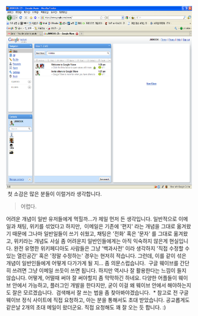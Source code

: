 <img src="2009-11-02%2001%2028%2014%20로그인%20직후.png" width="620" height="496" />
 첫 소감은 많은 분들이 이럴거라 생각합니다.

> 어렵다.

어려운 개념이 일반 유저들에게 먹힐까...가 제일 먼저 든 생각입니다. 일반적으로 이메일과 채팅, 위키를 섞었다고 하지만,
 이메일은 기존에 '편지' 라는 개념을 그대로 옮겨왔기 때문에 그나마 일반일들이 쓰기 쉬웠고, 채팅은 '전화' 혹은 '문자' 를 그대로 옮겨왔고, 위키라는 개념도 사실 좀 어려운지 일반인들에게는 아직 익숙하지 않은게 현실입니다. 완전 유명한 위키페디아도 사람들은 그냥 '백과사전' 이라 생각하지 '직접 수정할 수 있는 열린공간' 혹은 '정말 수정하는' 경우는 현저히 적습니다. 그런데, 이를 같이 섞은 개념이 일반인들에게 어떻게 다가가게 될 지... 좀 의문스럽습니다.
 구글 웨이브를 간단히 쓰려면 그냥 이메일 쓰듯이 쓰면 됩니다. 하지만 역시나 잘 활용한다는 느낌이 들지 않습니다. 어떻게, 어떨때 써야 잘 써야할지 좀 막막하긴 하네요. 다양한 어플들이 웨이브 안에서 가능하고, 플러그인 개발을 한다지만, 굳이 이걸 왜 웨이브 안에서 해야하는지도 잘은 모르겠습니다.
 검색해서 잘 쓰는 법을 좀 찾아봐야겠습니다.
 \* 참고로 전 구글 웨이브 정식 사이트에 직접 요청하고, 아는 분을 통해서도 초대 받았습니다. 공교롭게도 같은날 2개의 초대 메일이 왔더군요. 직접 요청해도 꽤 잘 오는 듯 합니다. :)

